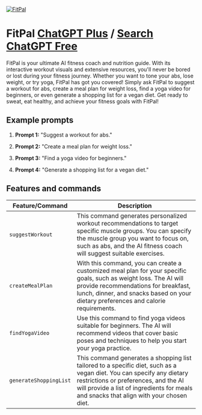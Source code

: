 
[![FitPal](https://files.oaiusercontent.com/file-w7sVWuSyM9iG28R5Zv2IDAol?se=2123-10-14T13%3A07%3A16Z&sp=r&sv=2021-08-06&sr=b&rscc=max-age%3D31536000%2C%20immutable&rscd=attachment%3B%20filename%3Dbe42200d-5708-4b33-9156-a8783dba29de.png&sig=YR4KJ5oa7O8blTv6m56Q25EO6u%2BtbpraL17OMHlLQLg%3D)](https://chat.openai.com/g/g-zoXbeHp7G)

# FitPal [ChatGPT Plus](https://chat.openai.com/g/g-zoXbeHp7G) / [Search ChatGPT Free](https://gptcall.net/index.html#/?search=FitPal)

FitPal is your ultimate AI fitness coach and nutrition guide. With its interactive workout visuals and extensive resources, you'll never be bored or lost during your fitness journey. Whether you want to tone your abs, lose weight, or try yoga, FitPal has got you covered! Simply ask FitPal to suggest a workout for abs, create a meal plan for weight loss, find a yoga video for beginners, or even generate a shopping list for a vegan diet. Get ready to sweat, eat healthy, and achieve your fitness goals with FitPal!

## Example prompts

1. **Prompt 1:** "Suggest a workout for abs."

2. **Prompt 2:** "Create a meal plan for weight loss."

3. **Prompt 3:** "Find a yoga video for beginners."

4. **Prompt 4:** "Generate a shopping list for a vegan diet."

## Features and commands

| Feature/Command | Description |
| --- | --- |
| `suggestWorkout` | This command generates personalized workout recommendations to target specific muscle groups. You can specify the muscle group you want to focus on, such as abs, and the AI fitness coach will suggest suitable exercises. |
| `createMealPlan` | With this command, you can create a customized meal plan for your specific goals, such as weight loss. The AI will provide recommendations for breakfast, lunch, dinner, and snacks based on your dietary preferences and calorie requirements. |
| `findYogaVideo` | Use this command to find yoga videos suitable for beginners. The AI will recommend videos that cover basic poses and techniques to help you start your yoga practice. |
| `generateShoppingList` | This command generates a shopping list tailored to a specific diet, such as a vegan diet. You can specify any dietary restrictions or preferences, and the AI will provide a list of ingredients for meals and snacks that align with your chosen diet. |


